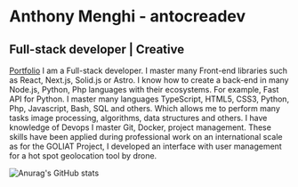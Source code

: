 # Anthony Menghi - antocreadev
## Full-stack developer | Creative
[Portfolio](https://www.antocrea.dev)
I am a Full-stack developer. I master many Front-end libraries such as React, Next.js, Solid.js or Astro. 
I know how to create a back-end in many Node.js, Python, Php languages with their ecosystems. 
For example, Fast API for Python. I master many languages TypeScript, HTML5, CSS3, Python, Php, Javascript, Bash, SQL and others.
Which allows me to perform many tasks image processing, algorithms, data structures and others.
I have knowledge of Devops I master Git, Docker, project management. 
These skills have been applied during professional work on an international scale as for the GOLIAT Project, I developed an interface with user management for a hot spot geolocation tool by drone.

![Anurag's GitHub stats](https://github-readme-stats.vercel.app/api?username=antocreadev&show_icons=true&theme=radical)


